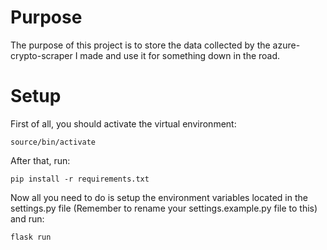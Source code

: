 # Purpose

The purpose of this project is to store the data collected by the azure-crypto-scraper I made and use it for something down in the road. 

# Setup 

First of all, you should activate the virtual environment:
````
source/bin/activate
````
After that, run:
````
pip install -r requirements.txt
````
Now all you need to do is setup the environment variables located in the settings.py file (Remember to rename your settings.example.py file to this) and run:
````
flask run
`````
